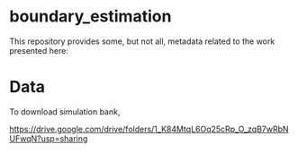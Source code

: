 # boundary_estimation
This repository provides some, but not all, metadata related to the work presented here:



# Data
To download simulation bank, 

https://drive.google.com/drive/folders/1_K84MtqL6Oq25cRp_O_zqB7wRbNUFwqN?usp=sharing

